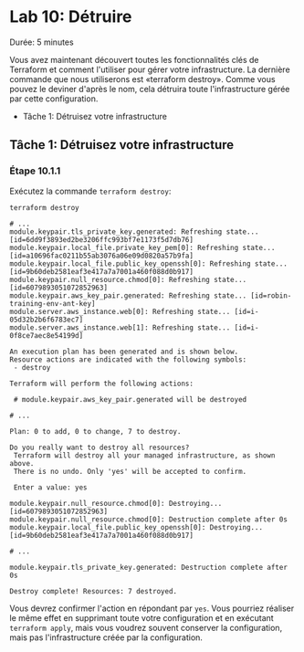# Lab 10: Détruire

Durée: 5 minutes

Vous avez maintenant découvert toutes les fonctionnalités clés de Terraform et comment l'utiliser pour gérer votre infrastructure. La dernière commande que nous utiliserons est «terraform destroy». Comme vous pouvez le deviner d'après le nom, cela détruira toute l'infrastructure gérée par cette configuration.

- Tâche 1: Détruisez votre infrastructure

## Tâche 1: Détruisez votre infrastructure

### Étape 10.1.1

Exécutez la commande `terraform destroy`:

```shell
terraform destroy
```

```text
# ...
module.keypair.tls_private_key.generated: Refreshing state... [id=6dd9f3893ed2be3206ffc993bf7e1173f5d7db76]
module.keypair.local_file.private_key_pem[0]: Refreshing state... [id=a10696fac0211b55ab3076a06e09d0820a57b9fa]
module.keypair.local_file.public_key_openssh[0]: Refreshing state... [id=9b60deb2581eaf3e417a7a7001a460f088d0b917]
module.keypair.null_resource.chmod[0]: Refreshing state... [id=6079893051072852963]
module.keypair.aws_key_pair.generated: Refreshing state... [id=robin-training-env-ant-key]
module.server.aws_instance.web[0]: Refreshing state... [id=i-05d32b2b6f6783ec7]
module.server.aws_instance.web[1]: Refreshing state... [id=i-0f8ce7aec8e54199d]

An execution plan has been generated and is shown below.
Resource actions are indicated with the following symbols:
 - destroy

Terraform will perform the following actions:

 # module.keypair.aws_key_pair.generated will be destroyed

# ...

Plan: 0 to add, 0 to change, 7 to destroy.

Do you really want to destroy all resources?
 Terraform will destroy all your managed infrastructure, as shown above.
 There is no undo. Only 'yes' will be accepted to confirm.

 Enter a value: yes

module.keypair.null_resource.chmod[0]: Destroying... [id=6079893051072852963]
module.keypair.null_resource.chmod[0]: Destruction complete after 0s
module.keypair.local_file.public_key_openssh[0]: Destroying... [id=9b60deb2581eaf3e417a7a7001a460f088d0b917]

# ...

module.keypair.tls_private_key.generated: Destruction complete after 0s

Destroy complete! Resources: 7 destroyed.
```

Vous devrez confirmer l'action en répondant par `yes`. Vous pourriez réaliser le même effet en supprimant toute votre configuration et en exécutant `terraform apply`, mais vous voudrez souvent conserver la configuration, mais pas l'infrastructure créée par la configuration.
